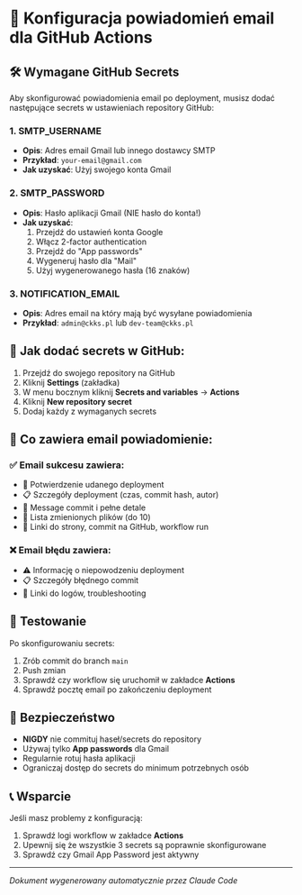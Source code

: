 # 📧 Konfiguracja powiadomień email dla GitHub Actions

## 🛠️ Wymagane GitHub Secrets

Aby skonfigurować powiadomienia email po deployment, musisz dodać następujące secrets w ustawieniach repository GitHub:

### 1. **SMTP_USERNAME**
- **Opis**: Adres email Gmail lub innego dostawcy SMTP
- **Przykład**: `your-email@gmail.com`
- **Jak uzyskać**: Użyj swojego konta Gmail

### 2. **SMTP_PASSWORD** 
- **Opis**: Hasło aplikacji Gmail (NIE hasło do konta!)
- **Jak uzyskać**:
  1. Przejdź do ustawień konta Google
  2. Włącz 2-factor authentication
  3. Przejdź do "App passwords" 
  4. Wygeneruj hasło dla "Mail"
  5. Użyj wygenerowanego hasła (16 znaków)

### 3. **NOTIFICATION_EMAIL**
- **Opis**: Adres email na który mają być wysyłane powiadomienia
- **Przykład**: `admin@ckks.pl` lub `dev-team@ckks.pl`

## 🔧 Jak dodać secrets w GitHub:

1. Przejdź do swojego repository na GitHub
2. Kliknij **Settings** (zakładka)
3. W menu bocznym kliknij **Secrets and variables** → **Actions**
4. Kliknij **New repository secret**
5. Dodaj każdy z wymaganych secrets

## 📧 Co zawiera email powiadomienie:

### ✅ **Email sukcesu zawiera:**
- 🎉 Potwierdzenie udanego deployment
- 📋 Szczegóły deployment (czas, commit hash, autor)
- 📝 Message commit i pełne detale
- 📁 Lista zmienionych plików (do 10)
- 🔗 Linki do strony, commit na GitHub, workflow run

### ❌ **Email błędu zawiera:**
- ⚠️ Informację o niepowodzeniu deployment
- 📋 Szczegóły błędnego commit
- 🔗 Linki do logów, troubleshooting

## 🧪 Testowanie

Po skonfigurowaniu secrets:

1. Zrób commit do branch `main`
2. Push zmian
3. Sprawdź czy workflow się uruchomił w zakładce **Actions**
4. Sprawdź pocztę email po zakończeniu deployment

## 🔐 Bezpieczeństwo

- **NIGDY** nie commituj haseł/secrets do repository
- Używaj tylko **App passwords** dla Gmail
- Regularnie rotuj hasła aplikacji
- Ograniczaj dostęp do secrets do minimum potrzebnych osób

## 📞 Wsparcie

Jeśli masz problemy z konfiguracją:
1. Sprawdź logi workflow w zakładce **Actions**
2. Upewnij się że wszystkie 3 secrets są poprawnie skonfigurowane  
3. Sprawdź czy Gmail App Password jest aktywny

---
*Dokument wygenerowany automatycznie przez Claude Code*